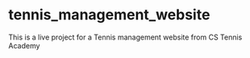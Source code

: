 # tennis_management_website
This is a live project for a Tennis management  website from CS Tennis Academy
